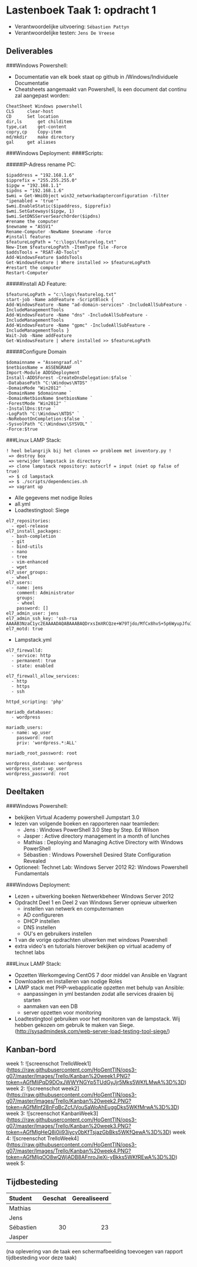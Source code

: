 # Lastenboek Taak 1: opdracht 1

* Verantwoordelijke uitvoering: `Sébastien Pattyn`
* Verantwoordelijke testen: `Jens De Vreese`

## Deliverables

###Windows Powershell:

* Documentatie van elk boek staat op github in /Windows/Individuele Documentatie
* Cheatsheets aangemaakt van Powershell, Is een document dat continu zal aangepast worden:
```
CheatSheet Windows powershell
CLS		clear-host
CD		Set location
dir,ls		get childitem
type,cat	get-content
copry,cp	Copy-item
md/mkdir	make directory
gal		get aliases
```


###Windows Deployment:
####Scripts:

#####IP-Adress rename PC:
```
$ipaddress = "192.168.1.6"
$ipprefix = "255.255.255.0"
$ipgw = "192.168.1.1"
$ipdns = "192.168.1.6"
$wmi = Get-WmiObject win32_networkadapterconfiguration -filter "ipenabled = 'true'"
$wmi.EnableStatic($ipaddress, $ipprefix)
$wmi.SetGateways($ipgw, 1)
$wmi.SetDNSServerSearchOrder($ipdns)
#rename the computer
$newname = "ASSV1"
Rename-Computer -NewName $newname -force
#install features
$featureLogPath = "c:\logs\featurelog.txt"
New-Item $featureLogPath -ItemType file -Force
$addsTools = "RSAT-AD-Tools"
Add-WindowsFeature $addsTools
Get-WindowsFeature | Where installed >> $featureLogPath
#restart the computer
Restart-Computer
```

#####Install AD Feature:
```
$featureLogPath = "c:\logs\featurelog.txt"
start-job -Name addFeature -ScriptBlock {
Add-WindowsFeature -Name "ad-domain-services" -IncludeAllSubFeature -IncludeManagementTools
Add-WindowsFeature -Name "dns" -IncludeAllSubFeature -IncludeManagementTools
Add-WindowsFeature -Name "gpmc" -IncludeAllSubFeature -IncludeManagementTools }
Wait-Job -Name addFeature
Get-WindowsFeature | where installed >> $featureLogPath
```

#####Configure Domain
```
$domainname = "Assengraaf.nl"
$netbiosName = ASSENGRAAF
Import-Module ADDSDeployment
Install-ADDSForest -CreateDnsDelegation:$false `
-DatabasePath "C:\Windows\NTDS" `
-DomainMode "Win2012" `
-DomainName $domainname `
-DomainNetbiosName $netbiosName `
-ForestMode "Win2012" `
-InstallDns:$true `
-LogPath "C:\Windows\NTDS" `
-NoRebootOnCompletion:$false `
-SysvolPath "C:\Windows\SYSVOL" `
-Force:$true
```


###Linux LAMP Stack:
```
! heel belangrijk bij het clonen => probleem met inventory.py !
 => destroy box
 => verwijder lampstack in directory
 => clone lampstack repository: autocrlf = input (niet op false of true)
 => $ cd lampstack
 => $ ./scripts/dependencies.sh
 => vagrant up
 ```
- Alle gegevens met nodige Roles
- all.yml
- Loadtestingtool: Siege
```
el7_repositories:
  - epel-release
el7_install_packages:
  - bash-completion
  - git
  - bind-utils
  - nano
  - tree
  - vim-enhanced
  - wget
el7_user_groups:
  - wheel
el7_users:
  - name: jens
    comment: Administrator
    groups:
    - wheel
    password: []
el7_admin_user: jens
el7_admin_ssh_key: 'ssh-rsa AAAAB3NzaC1yc2EAAAADAQABAAABAQDrxsImXRCQze+W79Tjdo/MfCx8hvS+5p6WyupJfuIUr9EgUunzVITDCXA5iYZEetsNcXee7Y0nLkAB1AhO4zfq30VR5rS2MRI9twwcuCDcTdAywtEq0YGOSLoYgPCU8VaZrVXbMSm8kcvLNlL5XGkadfyrGahyL+ndE13sWeruK8tHZd0V/7a/BAkNtUQSiJaN1WYL6v1XtkOVSIH/flkPhO5FUUHSArV//e0nKUkh9vMVziiLpMNuflIOhmfZ6mN4fAVtOw4auBOcbcfxK7Ytmh0efkE0Ymy22vVEf3rmeTvZFINQN5cub2IlIWBOn0o02nKE8vPfqIiB5dVnB6QF'
el7_motd: true
```

 - Lampstack.yml
```
el7_firewalld:
  - service: http
  - permanent: true
  - state: enabled

el7_firewall_allow_services:
  - http
  - https
  - ssh

httpd_scripting: 'php'

mariadb_databases:
  - wordpress

mariadb_users:
  - name: wp_user
    password: root
    priv: 'wordpress.*:ALL'

mariadb_root_password: root

wordpress_database: wordpress
wordpress_user: wp_user
wordpress_password: root
```

## Deeltaken

###Windows Powershell:

* bekijken Virtual Academy powershell Jumpstart 3.0
* lezen van volgende boeken en rapporteren naar teamleden:
    - Jens : Windows PowerShell 3.0 Step by Step. Ed Wilson
    - Jasper : Active directory management in a month of lunches
    - Mathias : Deploying and Managing Active Directory with Windows PowerShell
    - Sébastien : Windows Powershell Desired State Configuration Revealed
* Optioneel: Technet Lab: Windows Server 2012 R2: Windows Powershell Fundamentals

###Windows Deployment:

* Lezen + uitwerking boeken Netwerkbeheer Windows Server 2012
* Opdracht Deel 1 en Deel 2 van Windows Server opnieuw uitwerken
    - instellen van netwerk en computernamen
    - AD configureren
    - DHCP instellen
    - DNS instellen
    - OU's en gebruikers instellen
* 1 van de vorige opdrachten uitwerken met windows Powershell
* extra video's en tutorials hierover bekijken op virtual academy of technet labs

###Linux LAMP Stack:
* Opzetten Werkomgeving CentOS 7 door middel van Ansible en Vagrant
* Downloaden en installeren van nodige Roles
* LAMP stack met PHP-webapplicatie opzetten met behulp van Ansible:
    - aanpassingen in yml bestanden zodat alle services draaien bij starten
    - aanmaken van een DB
    - server opzetten voor monitoring
* Loadtestingtool gebruiken voor het monitoren van de lampstack.
Wij hebben gekozen om gebruik te maken van Siege. (http://sysadmindesk.com/web-server-load-testing-tool-siege/)

## Kanban-bord

week 1:
![screenschot TrelloWeek1] (https://raw.githubusercontent.com/HoGentTIN/ops3-g07/master/Images/Trello/Kanban%20week1.PNG?token=AGfMliPqD9DOxJWWYNGYp5TUdGyJjr5Mks5WKfLMwA%3D%3D)
week 2:
![screenschot week2] (https://raw.githubusercontent.com/HoGentTIN/ops3-g07/master/Images/Trello/Kanban%20week2.PNG?token=AGfMlnf28nFqBcZcfJVouSaWoAhEuggDks5WKfMrwA%3D%3D)
week 3:
![screenschot KanbanWeek3] (https://raw.githubusercontent.com/HoGentTIN/ops3-g07/master/Images/Trello/Kanban%20week3.PNG?token=AGfMlgHeQ8i0ii93iycy0bKfTsjazGbBks5WKfQewA%3D%3D)
week 4:
![screenschot TrelloWeek4] (https://raw.githubusercontent.com/HoGentTIN/ops3-g07/master/Images/Trello/Kanban%20week4.PNG?token=AGfMljqOO8wQWjADB8AFnroJieXi-yBkks5WKfREwA%3D%3D)
week 5:


## Tijdbesteding

| Student  | Geschat | Gerealiseerd |
| :---     |    ---: |         ---: |
| Mathias |         |              |
| Jens |         |              |
| Sébastien |      30 | 23     |
| Jasper |         |              |

(na oplevering van de taak een schermafbeelding toevoegen van rapport tijdbesteding voor deze taak)
